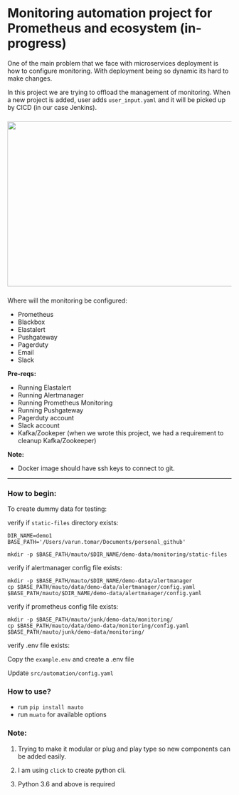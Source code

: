 # Monitoring automation project for Prometheus and ecosystem (in-progress)

One of the main problem that we face with microservices deployment is how to configure monitoring.
With deployment being so dynamic its hard to make changes.

In this project we are trying to offload the management of monitoring. When a new project is added, 
user adds `user_input.yaml` and it will be picked up by CICD (in our case Jenkins).

###

<p align="center">
  <img width="600" height="370" src="https://miro.medium.com/max/1400/1*Tp1kUoGHRPmB4wik1kKHkA.png">
</p>

###
Where will the monitoring be configured:

- Prometheus
- Blackbox
- Elastalert
- Pushgateway
- Pagerduty
- Email
- Slack

**Pre-reqs:**

 - Running Elastalert
 - Running Alertmanager
 - Running Prometheus Monitoring
 - Running Pushgateway
 - Pagerduty account
 - Slack account
 - Kafka/Zookeper (when we wrote this project, we had a requirement to cleanup Kafka/Zookeeper)
    
**Note:**
  
  - Docker image should have ssh keys to connect to git.

***

### How to begin:

To create dummy data for testing:

verify if `static-files` directory exists:

```
DIR_NAME=demo1
BASE_PATH='/Users/varun.tomar/Documents/personal_github'

mkdir -p $BASE_PATH/mauto/$DIR_NAME/demo-data/monitoring/static-files
```

verify if alertmanager config file exists:

```
mkdir -p $BASE_PATH/mauto/$DIR_NAME/demo-data/alertmanager
cp $BASE_PATH/mauto/data/demo-data/alertmanager/config.yaml $BASE_PATH/mauto/$DIR_NAME/demo-data/alertmanager/config.yaml
```

verify if prometheus config file exists:

```
mkdir -p $BASE_PATH/mauto/junk/demo-data/monitoring/
cp $BASE_PATH/mauto/data/demo-data/monitoring/config.yaml $BASE_PATH/mauto/junk/demo-data/monitoring/
```

verify .env file exists:

Copy the `example.env` and create a .env file

Update `src/automation/config.yaml`

### How to use?

- run `pip install mauto`
- run `muato` for available options

### Note: 

1. Trying to make it modular or plug and play type so new components can be added easily.

2. I am using `click` to create python cli.

3. Python 3.6 and above is required

